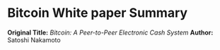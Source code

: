 # Bitcoin White paper Summary

**Original Title:** *Bitcoin: A Peer-to-Peer Electronic Cash System*
**Author:** Satoshi Nakamoto
